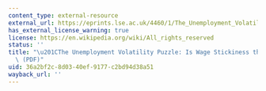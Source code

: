 ```yaml
---
content_type: external-resource
external_url: https://eprints.lse.ac.uk/4460/1/The_Unemployment_Volatility_Puzzle_Is_Wage_Stickiness_the_Answer.pdf
has_external_license_warning: true
license: https://en.wikipedia.org/wiki/All_rights_reserved
status: ''
title: "\u201CThe Unemployment Volatility Puzzle: Is Wage Stickiness the\_Answer?\u201D\
  \ (PDF)"
uid: 36a2bf2c-8d03-40ef-9177-c2bd94d38a51
wayback_url: ''
---
```

